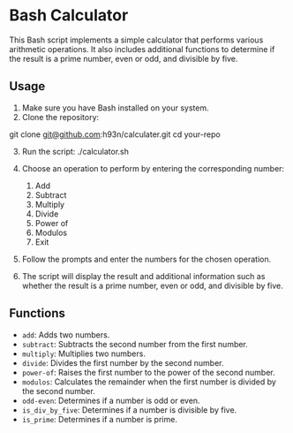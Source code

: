 
# Bash Calculator

This Bash script implements a simple calculator that performs various arithmetic operations. It also includes additional functions to determine if the result is a prime number, even or odd, and divisible by five.

## Usage

1. Make sure you have Bash installed on your system.
2. Clone the repository:


git clone git@github.com:h93n/calculater.git
cd your-repo


3. Run the script:
./calculator.sh


4. Choose an operation to perform by entering the corresponding number:

   1. Add
   2. Subtract
   3. Multiply
   4. Divide
   5. Power of
   6. Modulos
   7. Exit

5. Follow the prompts and enter the numbers for the chosen operation.

6. The script will display the result and additional information such as whether the result is a prime number, even or odd, and divisible by five.

## Functions

- `add`: Adds two numbers.
- `subtract`: Subtracts the second number from the first number.
- `multiply`: Multiplies two numbers.
- `divide`: Divides the first number by the second number.
- `power-of`: Raises the first number to the power of the second number.
- `modulos`: Calculates the remainder when the first number is divided by the second number.
- `odd-even`: Determines if a number is odd or even.
- `is_div_by_five`: Determines if a number is divisible by five.
- `is_prime`: Determines if a number is prime.

